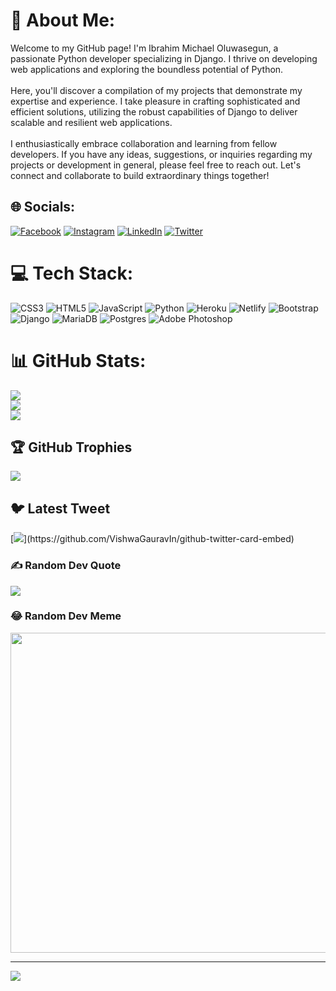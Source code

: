 # 💫 About Me:
Welcome to my GitHub page! I'm Ibrahim Michael Oluwasegun, a passionate Python developer specializing in Django. I thrive on developing web applications and exploring the boundless potential of Python.<br><br>Here, you'll discover a compilation of my projects that demonstrate my expertise and experience. I take pleasure in crafting sophisticated and efficient solutions, utilizing the robust capabilities of Django to deliver scalable and resilient web applications.<br><br>I enthusiastically embrace collaboration and learning from fellow developers. If you have any ideas, suggestions, or inquiries regarding my projects or development in general, please feel free to reach out. Let's connect and collaborate to build extraordinary things together!


## 🌐 Socials:
[![Facebook](https://img.shields.io/badge/Facebook-%231877F2.svg?logo=Facebook&logoColor=white)](https://facebook.com/SegunIMichael) [![Instagram](https://img.shields.io/badge/Instagram-%23E4405F.svg?logo=Instagram&logoColor=white)](https://instagram.com/sim.media) [![LinkedIn](https://img.shields.io/badge/LinkedIn-%230077B5.svg?logo=linkedin&logoColor=white)](https://linkedin.com/in/segunmichael) [![Twitter](https://img.shields.io/badge/Twitter-%231DA1F2.svg?logo=Twitter&logoColor=white)](https://twitter.com/simcodes_) 

# 💻 Tech Stack:
![CSS3](https://img.shields.io/badge/css3-%231572B6.svg?style=plastic&logo=css3&logoColor=white) ![HTML5](https://img.shields.io/badge/html5-%23E34F26.svg?style=plastic&logo=html5&logoColor=white) ![JavaScript](https://img.shields.io/badge/javascript-%23323330.svg?style=plastic&logo=javascript&logoColor=%23F7DF1E) ![Python](https://img.shields.io/badge/python-3670A0?style=plastic&logo=python&logoColor=ffdd54) ![Heroku](https://img.shields.io/badge/heroku-%23430098.svg?style=plastic&logo=heroku&logoColor=white) ![Netlify](https://img.shields.io/badge/netlify-%23000000.svg?style=plastic&logo=netlify&logoColor=#00C7B7) ![Bootstrap](https://img.shields.io/badge/bootstrap-%23563D7C.svg?style=plastic&logo=bootstrap&logoColor=white) ![Django](https://img.shields.io/badge/django-%23092E20.svg?style=plastic&logo=django&logoColor=white) ![MariaDB](https://img.shields.io/badge/MariaDB-003545?style=plastic&logo=mariadb&logoColor=white) ![Postgres](https://img.shields.io/badge/postgres-%23316192.svg?style=plastic&logo=postgresql&logoColor=white) ![Adobe Photoshop](https://img.shields.io/badge/adobephotoshop-%2331A8FF.svg?style=plastic&logo=adobephotoshop&logoColor=white)
# 📊 GitHub Stats:
![](https://github-readme-stats.vercel.app/api?username=sim-codes&theme=dark&hide_border=true&include_all_commits=true&count_private=true)<br/>
![](https://github-readme-streak-stats.herokuapp.com/?user=sim-codes&theme=dark&hide_border=true)<br/>
![](https://github-readme-stats.vercel.app/api/top-langs/?username=sim-codes&theme=dark&hide_border=true&include_all_commits=true&count_private=true&layout=compact)

## 🏆 GitHub Trophies
![](https://github-profile-trophy.vercel.app/?username=sim-codes&theme=onedark&no-frame=true&no-bg=false&margin-w=4)

## 🐦 Latest Tweet
[![](https://gtce.itsvg.in/api?username=D_sim_)](https://github.com/VishwaGauravIn/github-twitter-card-embed)

### ✍️ Random Dev Quote
![](https://quotes-github-readme.vercel.app/api?type=horizontal&theme=dark)

### 😂 Random Dev Meme
<img src="https://rm.up.railway.app/" width="512px"/>

---
[![](https://visitcount.itsvg.in/api?id=sim-codes&icon=0&color=7)](https://visitcount.itsvg.in)

<!-- Proudly created with GPRM ( https://gprm.itsvg.in ) -->
